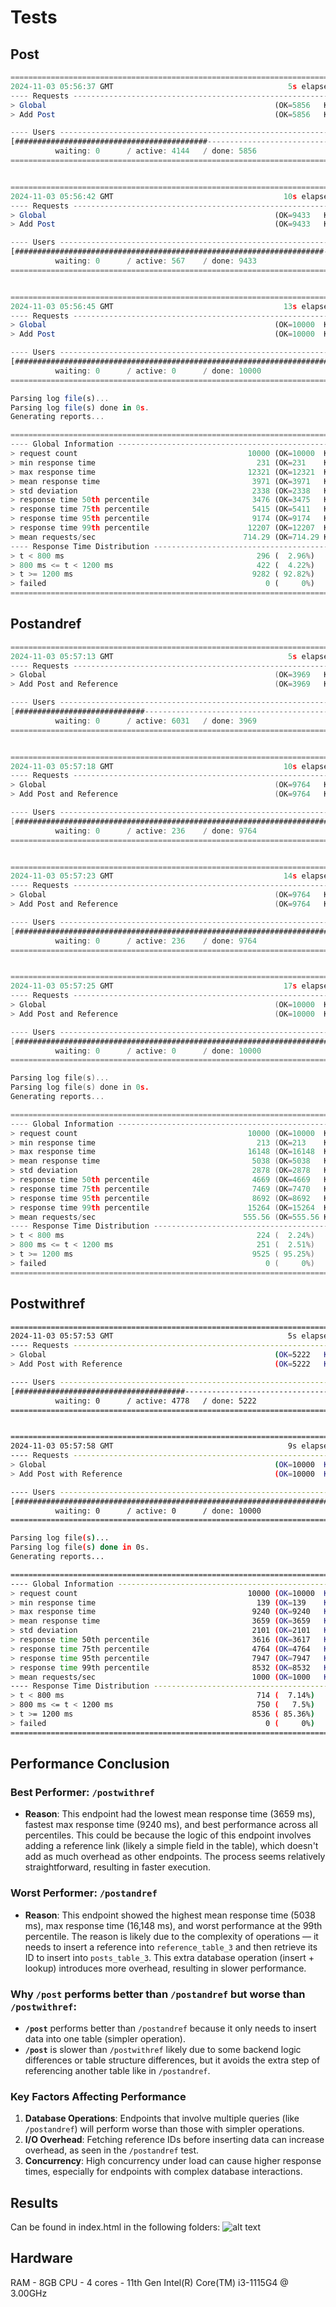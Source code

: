 # Tests

## Post

```js
================================================================================
2024-11-03 05:56:37 GMT                                       5s elapsed
---- Requests ------------------------------------------------------------------
> Global                                                   (OK=5856   KO=0     )
> Add Post                                                 (OK=5856   KO=0     )

---- Users ---------------------------------------------------------------------
[###########################################-------------------------------] 58%
          waiting: 0      / active: 4144   / done: 5856
================================================================================


================================================================================
2024-11-03 05:56:42 GMT                                      10s elapsed
---- Requests ------------------------------------------------------------------
> Global                                                   (OK=9433   KO=0     )
> Add Post                                                 (OK=9433   KO=0     )

---- Users ---------------------------------------------------------------------
[#####################################################################-----] 94%
          waiting: 0      / active: 567    / done: 9433
================================================================================


================================================================================
2024-11-03 05:56:45 GMT                                      13s elapsed
---- Requests ------------------------------------------------------------------
> Global                                                   (OK=10000  KO=0     )
> Add Post                                                 (OK=10000  KO=0     )

---- Users ---------------------------------------------------------------------
[##########################################################################]100%
          waiting: 0      / active: 0      / done: 10000
================================================================================

Parsing log file(s)...
Parsing log file(s) done in 0s.
Generating reports...

================================================================================
---- Global Information --------------------------------------------------------
> request count                                      10000 (OK=10000  KO=0     )
> min response time                                    231 (OK=231    KO=-     )
> max response time                                  12321 (OK=12321  KO=-     )
> mean response time                                  3971 (OK=3971   KO=-     )
> std deviation                                       2338 (OK=2338   KO=-     )
> response time 50th percentile                       3476 (OK=3475   KO=-     )
> response time 75th percentile                       5415 (OK=5411   KO=-     )
> response time 95th percentile                       9174 (OK=9174   KO=-     )
> response time 99th percentile                      12207 (OK=12207  KO=-     )
> mean requests/sec                                 714.29 (OK=714.29 KO=-     )
---- Response Time Distribution ------------------------------------------------
> t < 800 ms                                           296 (  2.96%)
> 800 ms <= t < 1200 ms                                422 (  4.22%)
> t >= 1200 ms                                        9282 ( 92.82%)
> failed                                                 0 (     0%)
================================================================================
```

## Postandref

```c
================================================================================
2024-11-03 05:57:13 GMT                                       5s elapsed
---- Requests ------------------------------------------------------------------
> Global                                                   (OK=3969   KO=0     )
> Add Post and Reference                                   (OK=3969   KO=0     )

---- Users ---------------------------------------------------------------------
[#############################---------------------------------------------] 39%
          waiting: 0      / active: 6031   / done: 3969
================================================================================


================================================================================
2024-11-03 05:57:18 GMT                                      10s elapsed
---- Requests ------------------------------------------------------------------
> Global                                                   (OK=9764   KO=0     )
> Add Post and Reference                                   (OK=9764   KO=0     )

---- Users ---------------------------------------------------------------------
[########################################################################--] 97%
          waiting: 0      / active: 236    / done: 9764
================================================================================


================================================================================
2024-11-03 05:57:23 GMT                                      14s elapsed
---- Requests ------------------------------------------------------------------
> Global                                                   (OK=9764   KO=0     )
> Add Post and Reference                                   (OK=9764   KO=0     )

---- Users ---------------------------------------------------------------------
[########################################################################--] 97%
          waiting: 0      / active: 236    / done: 9764
================================================================================


================================================================================
2024-11-03 05:57:25 GMT                                      17s elapsed
---- Requests ------------------------------------------------------------------
> Global                                                   (OK=10000  KO=0     )
> Add Post and Reference                                   (OK=10000  KO=0     )

---- Users ---------------------------------------------------------------------
[##########################################################################]100%
          waiting: 0      / active: 0      / done: 10000
================================================================================

Parsing log file(s)...
Parsing log file(s) done in 0s.
Generating reports...

================================================================================
---- Global Information --------------------------------------------------------
> request count                                      10000 (OK=10000  KO=0     )
> min response time                                    213 (OK=213    KO=-     )
> max response time                                  16148 (OK=16148  KO=-     )
> mean response time                                  5038 (OK=5038   KO=-     )
> std deviation                                       2878 (OK=2878   KO=-     )
> response time 50th percentile                       4669 (OK=4669   KO=-     )
> response time 75th percentile                       7469 (OK=7470   KO=-     )
> response time 95th percentile                       8692 (OK=8692   KO=-     )
> response time 99th percentile                      15264 (OK=15264  KO=-     )
> mean requests/sec                                 555.56 (OK=555.56 KO=-     )
---- Response Time Distribution ------------------------------------------------
> t < 800 ms                                           224 (  2.24%)
> 800 ms <= t < 1200 ms                                251 (  2.51%)
> t >= 1200 ms                                        9525 ( 95.25%)
> failed                                                 0 (     0%)
================================================================================
```

## Postwithref

```bash
================================================================================
2024-11-03 05:57:53 GMT                                       5s elapsed
---- Requests ------------------------------------------------------------------
> Global                                                   (OK=5222   KO=0     )
> Add Post with Reference                                  (OK=5222   KO=0     )

---- Users ---------------------------------------------------------------------
[######################################------------------------------------] 52%
          waiting: 0      / active: 4778   / done: 5222
================================================================================


================================================================================
2024-11-03 05:57:58 GMT                                       9s elapsed
---- Requests ------------------------------------------------------------------
> Global                                                   (OK=10000  KO=0     )
> Add Post with Reference                                  (OK=10000  KO=0     )

---- Users ---------------------------------------------------------------------
[##########################################################################]100%
          waiting: 0      / active: 0      / done: 10000
================================================================================

Parsing log file(s)...
Parsing log file(s) done in 0s.
Generating reports...

================================================================================
---- Global Information --------------------------------------------------------
> request count                                      10000 (OK=10000  KO=0     )
> min response time                                    139 (OK=139    KO=-     )
> max response time                                   9240 (OK=9240   KO=-     )
> mean response time                                  3659 (OK=3659   KO=-     )
> std deviation                                       2101 (OK=2101   KO=-     )
> response time 50th percentile                       3616 (OK=3617   KO=-     )
> response time 75th percentile                       4764 (OK=4764   KO=-     )
> response time 95th percentile                       7947 (OK=7947   KO=-     )
> response time 99th percentile                       8532 (OK=8532   KO=-     )
> mean requests/sec                                   1000 (OK=1000   KO=-     )
---- Response Time Distribution ------------------------------------------------
> t < 800 ms                                           714 (  7.14%)
> 800 ms <= t < 1200 ms                                750 (   7.5%)
> t >= 1200 ms                                        8536 ( 85.36%)
> failed                                                 0 (     0%)
================================================================================
```

## Performance Conclusion

### **Best Performer: `/postwithref`**

- **Reason**: This endpoint had the lowest mean response time (3659 ms), fastest max response time (9240 ms), and best performance across all percentiles. This could be because the logic of this endpoint involves adding a reference link (likely a simple field in the table), which doesn't add as much overhead as other endpoints. The process seems relatively straightforward, resulting in faster execution.

### **Worst Performer: `/postandref`**

- **Reason**: This endpoint showed the highest mean response time (5038 ms), max response time (16,148 ms), and worst performance at the 99th percentile. The reason is likely due to the complexity of operations — it needs to insert a reference into `reference_table_3` and then retrieve its ID to insert into `posts_table_3`. This extra database operation (insert + lookup) introduces more overhead, resulting in slower performance.

### **Why `/post` performs better than `/postandref` but worse than `/postwithref`:**

- **`/post`** performs better than `/postandref` because it only needs to insert data into one table (simpler operation).
- **`/post`** is slower than `/postwithref` likely due to some backend logic differences or table structure differences, but it avoids the extra step of referencing another table like in `/postandref`.

### Key Factors Affecting Performance

1. **Database Operations**: Endpoints that involve multiple queries (like `/postandref`) will perform worse than those with simpler operations.
2. **I/O Overhead**: Fetching reference IDs before inserting data can increase overhead, as seen in the `/postandref` test.
3. **Concurrency**: High concurrency under load can cause higher response times, especially for endpoints with complex database interactions.

## Results

Can be found in index.html in the following folders: ![alt text](image.png)

## Hardware
RAM - 8GB
CPU - 4 cores - 11th Gen Intel(R) Core(TM) i3-1115G4 @ 3.00GHz
